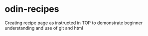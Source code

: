 # odin-recipes
Creating recipe page as instructed in TOP to demonstrate beginner
understanding and use of git and html